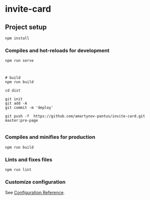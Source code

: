 # invite-card

## Project setup
```
npm install
```

### Compiles and hot-reloads for development
```
npm run serve



# build
npm run build

cd dist

git init
git add -A
git commit -m 'deploy'

git push -f  https://github.com/amartynov-pantus/invite-card.git  master:pre-page


```


### Compiles and minifies for production
```
npm run build
```

### Lints and fixes files
```
npm run lint
```

### Customize configuration
See [Configuration Reference](https://cli.vuejs.org/config/).
